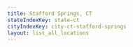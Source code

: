```yaml
---
title: Stafford Springs, CT
stateIndexKey: state-ct
cityIndexKey: city-ct-stafford-springs
layout: list_all_locations
---
```

